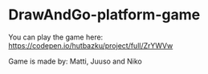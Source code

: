 # DrawAndGo-platform-game
You can play the game here: https://codepen.io/hutbazku/project/full/ZrYWVw

Game is made by: Matti, Juuso and Niko 
